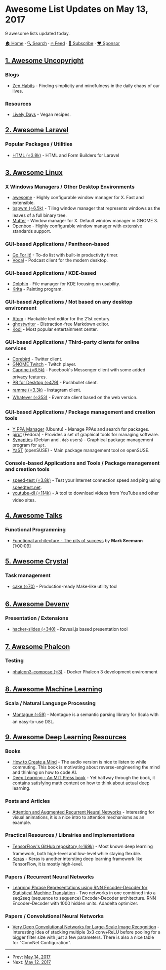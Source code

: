 # Awesome List Updates on May 13, 2017

9 awesome lists updated today.

[🏠 Home](/README.md) · [🔍 Search](https://www.trackawesomelist.com/search/) · [🔥 Feed](https://www.trackawesomelist.com/rss.xml) · [📮 Subscribe](https://trackawesomelist.us17.list-manage.com/subscribe?u=d2f0117aa829c83a63ec63c2f&id=36a103854c) · [❤️  Sponsor](https://github.com/sponsors/theowenyoung)



## [1. Awesome Uncopyright](/content/johnjago/awesome-uncopyright/README.md)

### Blogs

*   [Zen Habits](https://zenhabits.net/uncopyright/) - Finding simplicity and mindfulness in the daily chaos of our lives.

### Resources

*   [Lively Days](http://livelydays.com/) - Vegan recipes.

## [2. Awesome Laravel](/content/chiraggude/awesome-laravel/README.md)

### Popular Packages / Utilities

*   [HTML (⭐3.8k)](https://github.com/LaravelCollective/html) - HTML and Form Builders for Laravel

## [3. Awesome Linux](/content/inputsh/awesome-linux/README.md)

### X Windows Managers / Other Desktop Environments

*   [awesome](https://awesomewm.org/) - Highly configurable window manager for X. Fast and extensible.
*   [bspwm (⭐6.5k)](https://github.com/baskerville/bspwm) - Tiling window manager that represents windows as the leaves of a full binary tree.
*   [Mutter](https://download.gnome.org/sources/mutter/) - Window manager for X. Default window manager in GNOME 3.
*   [Openbox](http://openbox.org/wiki/Main_Page) - Highly configurable window manager with extensive standards support.

### GUI-based Applications / Pantheon-based

*   [Go For It!](http://manuel-kehl.de/projects/go-for-it/) - To-do list with built-in productivity timer.
*   [Vocal](http://vocalproject.net/) - Podcast client for the modern desktop.

### GUI-based Applications / KDE-based

*   [Dolphin](https://userbase.kde.org/Dolphin) - File manager for KDE focusing on usability.
*   [Krita](https://krita.org/en/) - Painting program.

### GUI-based Applications / Not based on any desktop environment

*   [Atom](https://atom.io) - Hackable text editor for the 21st century.
*   [ghostwriter](http://wereturtle.github.io/ghostwriter/) - Distraction-free Markdown editor.
*   [Kodi](https://kodi.tv/) - Most popular entertainment center.

### GUI-based Applications / Third-party clients for online services

*   [Corebird](http://corebird.baedert.org/) - Twitter client.
*   [GNOME Twitch](http://gnome-twitch.vinszent.com/) - Twitch player.
*   [Caprine (⭐6.5k)](https://github.com/sindresorhus/caprine/) - Facebook's Messenger client with some added privacy features.
*   [PB for Desktop (⭐479)](https://github.com/sidneys/pb-for-desktop) - Pushbullet client.
*   [ramme (⭐3.3k)](https://github.com/terkelg/ramme) - Instagram client.
*   [Whatever (⭐353)](https://github.com/CellarD0-0r/whatever) - Evernote client based on the web version.

### GUI-based Applications / Package management and creation tools

*   [Y PPA Manager](https://launchpad.net/y-ppa-manager) (Ubuntu) - Manage PPAs and search for packages.
*   [pirut](http://fedoraproject.org/wiki/Tools/pirut) (Fedora) - Provides a set of graphical tools for managing software.
*   [Synaptics](http://www.nongnu.org/synaptic/) (Debian and `.deb` users) - Graphical package management program for `apt`.
*   [YaST](https://en.opensuse.org/YaST_Software_Management) (openSUSE) - Main package management tool on openSUSE.

### Console-based Applications and Tools / Package management and creation tools

*   [speed-test (⭐3.8k)](https://github.com/sindresorhus/speed-test) - Test your Internet connection speed and ping using [speedtest.net](http://www.speedtest.net/).
*   [youtube-dl (⭐114k)](https://github.com/rg3/youtube-dl) - A tool to download videos from YouTube and other video sites.

## [4. Awesome Talks](/content/JanVanRyswyck/awesome-talks/README.md)

### Functional Programming

*   [Functional architecture - The pits of success](https://www.youtube.com/watch?v=US8QG9I1XW0) by **Mark Seemann** \[1:00:09]

## [5. Awesome Crystal](/content/veelenga/awesome-crystal/README.md)

### Task management

*   [cake (⭐70)](https://github.com/axvm/cake) - Production-ready Make-like utility tool

## [6. Awesome Devenv](/content/jondot/awesome-devenv/README.md)

### Presentation / Extensions

*   [hacker-slides (⭐340)](https://github.com/msoedov/hacker-slides) - Reveal.js based presentation tool

## [7. Awesome Phalcon](/content/phalcon/awesome-phalcon/README.md)

### Testing

*   [phalcon3-compose (⭐3)](https://github.com/linxlad/phalcon3-compose) - Docker Phalcon 3 development environment

## [8. Awesome Machine Learning](/content/josephmisiti/awesome-machine-learning/README.md)

### Scala / Natural Language Processing

*   [Montague (⭐59)](https://github.com/Workday/upshot-montague) - Montague is a semantic parsing library for Scala with an easy-to-use DSL.

## [9. Awesome Deep Learning Resources](/content/guillaume-chevalier/Awesome-Deep-Learning-Resources/README.md)

### Books

*   [How to Create a Mind](https://www.amazon.com/How-Create-Mind-Thought-Revealed/dp/B009VSFXZ4) - The audio version is nice to listen to while commuting. This book is motivating about reverse-engineering the mind and thinking on how to code AI.
*   [Deep Learning - An MIT Press book](http://www.deeplearningbook.org/) - Yet halfway through the book, it contains satisfying math content on how to think about actual deep learning.

### Posts and Articles

*   [Attention and Augmented Recurrent Neural Networks](http://distill.pub/2016/augmented-rnns/) - Interesting for visual animations, it is a nice intro to attention mechanisms as an example.

### Practical Resources / Librairies and Implementations

*   [TensorFlow's GitHub repository (⭐169k)](https://github.com/tensorflow/tensorflow) - Most known deep learning framework, both high-level and low-level while staying flexible.
*   [Keras](https://keras.io/) - Keras is another intersting deep learning framework like TensorFlow, it is mostly high-level.

### Papers / Recurrent Neural Networks

*   [Learning Phrase Representations using RNN Encoder-Decoder for Statistical Machine Translation](https://arxiv.org/pdf/1406.1078v3.pdf) - Two networks in one combined into a seq2seq (sequence to sequence) Encoder-Decoder architecture. RNN Encoder–Decoder with 1000 hidden units. Adadelta optimizer.

### Papers / Convolutional Neural Networks

*   [Very Deep Convolutional Networks for Large-Scale Image Recognition](https://arxiv.org/pdf/1409.1556v6.pdf) - Interesting idea of stacking multiple 3x3 conv+ReLU before pooling for a bigger filter size with just a few parameters. There is also a nice table for "ConvNet Configuration".

---

- Prev: [May 14, 2017](/content/2017/05/14/README.md)
- Next: [May 12, 2017](/content/2017/05/12/README.md)